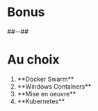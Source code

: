 <!-- .slide: class="transition-white sfeir-bg-red" -->

# Bonus

##--##

<!-- .slide: class="sfeir-bg-white-4" -->

# Au choix

<div class="center">

<ol>
<li>**Docker Swarm**</li>
<li>**Windows Containers**</li>
<li>**Mise en oeuvre**</li>
<li>**Kubernetes**</li>
</ol>

</div>
